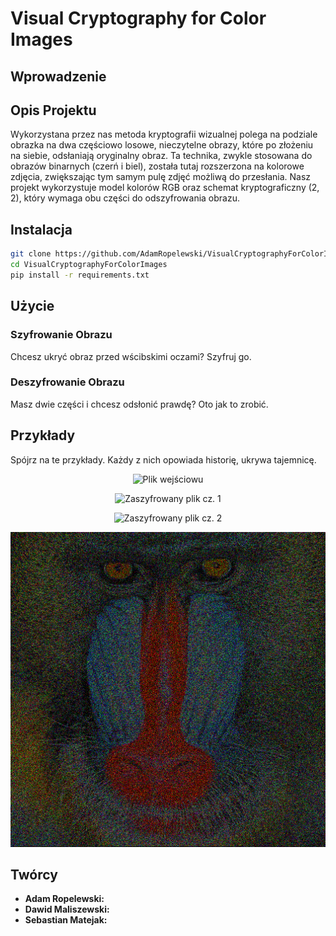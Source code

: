 # Visual Cryptography for Color Images

## Wprowadzenie



## Opis Projektu

Wykorzystana przez nas metoda kryptografii wizualnej polega na podziale obrazka na dwa częściowo losowe, nieczytelne obrazy, które po złożeniu na siebie, odsłaniają oryginalny obraz. Ta technika, zwykle stosowana do obrazów binarnych (czerń i biel), została tutaj rozszerzona na kolorowe zdjęcia, zwiększając tym samym pulę zdjęć możliwą do przesłania. Nasz projekt wykorzystuje model kolorów RGB oraz schemat kryptograficzny (2, 2), który wymaga obu części do odszyfrowania obrazu.


## Instalacja


```sh
git clone https://github.com/AdamRopelewski/VisualCryptographyForColorImages.git
cd VisualCryptographyForColorImages
pip install -r requirements.txt
```

## Użycie



### Szyfrowanie Obrazu

Chcesz ukryć obraz przed wścibskimi oczami? Szyfruj go.



### Deszyfrowanie Obrazu

Masz dwie części i chcesz odsłonić prawdę? Oto jak to zrobić.


## Przykłady

Spójrz na te przykłady. Każdy z nich opowiada historię, ukrywa tajemnicę.
<p align="center">
  <img src="./input/frompdfbiggerres.png" alt="Plik wejściowu" width="650">
</p>

<p align="center">
  <img src="./output/3_encoded_image_1.png" alt="Zaszyfrowany plik cz. 1" width="650">
</p>

<p align="center">
  <img src="./output/4_encoded_image_2.png" alt="Zaszyfrowany plik cz. 2" width="650">
</p>

<p align="center">
  <img src="./output/6_decoded_image_restored_colors.png" alt="Odszyfrowany przykład z przywróconymi kolorami" width="650">
</p>

## Twórcy
* **Adam Ropelewski:** 
* **Dawid Maliszewski:** 
* **Sebastian Matejak:**


